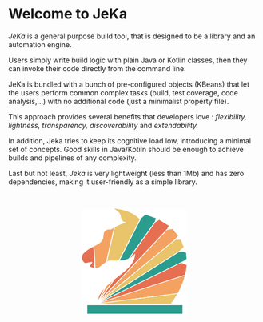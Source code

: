 # Welcome to JeKa

_JeKa_ is a general purpose build tool, that is designed to be a library and an automation engine. 

Users simply write build logic with plain Java or Kotlin classes, then they can invoke their code directly from the command line.

JeKa is bundled with a bunch of pre-configured objects (KBeans) that let the users perform common complex tasks (build, test coverage, code analysis,...) with no additional code (just a minimalist property file).

This approach provides several benefits that developers love : _flexibility, lightness, transparency, discoverability_ and _extendability._ 

In addition, Jeka tries to keep its cognitive load low, introducing a minimal set of concepts. Good skills in Java/Kotiln should be 
enough to achieve builds and pipelines of any complexity.

Last but not least, _Jeka_ is very lightweight (less than 1Mb) and has zero dependencies, making it user-friendly as a simple library.

<br/>
<p align="center">
<img src="images/knight-color-logo.svg" width='210' height='210'/>
</p>


